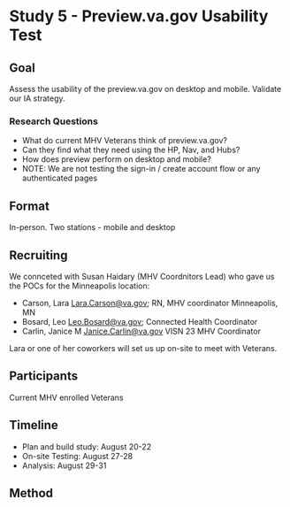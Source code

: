 # Study 5 - Preview.va.gov Usability Test
## Goal
Assess the usability of the preview.va.gov on desktop and mobile. Validate our IA strategy.
 
### Research Questions
- What do current MHV Veterans think of preview.va.gov? 
- Can they find what they need using the HP, Nav, and Hubs? 
- How does preview perform on desktop and mobile?
- NOTE: We are not testing the sign-in / create account flow or any authenticated pages

## Format
In-person. Two stations - mobile and desktop

## Recruiting
We connceted with Susan Haidary (MHV Coordnitors Lead) who gave us the POCs for the Minneapolis location:
- Carson, Lara <Lara.Carson@va.gov>; RN, MHV coordinator Minneapolis, MN
- Bosard, Leo <Leo.Bosard@va.gov>; Connected Health Coordinator
- Carlin, Janice M <Janice.Carlin@va.gov> VISN 23 MHV Coordinator

Lara or one of her coworkers will set us up on-site to meet with Veterans.

## Participants
Current MHV enrolled Veterans

## Timeline
- Plan and build study: August 20-22
- On-site Testing: August 27-28
- Analysis: August 29-31

## Method

